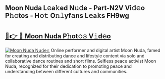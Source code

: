 ## Moon Nuda L𝚎a𝚔ed N𝚞𝚍e - Part-N2V Vi𝚍𝚎o P𝚑𝚘tos - H𝚘𝚝 O𝚗𝚕yf𝚊ns L𝚎a𝚔s FH9wg

# <h2><a href="http://kf351a.oniu.top/?m=Moon+Nuda">🔗👉 🔴 Moon Nuda P𝚑ot𝚘𝚜 V𝚒d𝚎o</a></h2>

[![Moon Nuda Nu𝚍e𝚜](https://i.imgur.com/0qMVB7G.gif)](http://kf351a.oniu.top/?m=Moon+Nuda)
Online performer and digital artist Moon Nuda, famed for creating and distributing dance and lifestyle content via solo and collaborative dance routines and short films. Selfless peace activist Moon Nuda, recognized for their dedication to promoting peace and understanding between different cultures and communities.  
